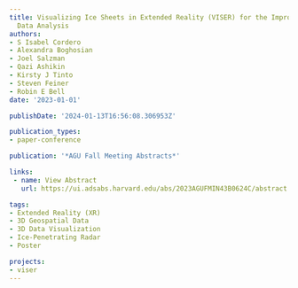 ```yaml
---
title: Visualizing Ice Sheets in Extended Reality (VISER) for the Improvement of Polar
  Data Analysis
authors:
- S Isabel Cordero
- Alexandra Boghosian
- Joel Salzman
- Qazi Ashikin
- Kirsty J Tinto
- Steven Feiner
- Robin E Bell
date: '2023-01-01'

publishDate: '2024-01-13T16:56:08.306953Z'

publication_types:
- paper-conference

publication: '*AGU Fall Meeting Abstracts*'

links:
 - name: View Abstract
   url: https://ui.adsabs.harvard.edu/abs/2023AGUFMIN43B0624C/abstract

tags:
- Extended Reality (XR)
- 3D Geospatial Data
- 3D Data Visualization
- Ice-Penetrating Radar
- Poster

projects:
- viser
---
```

